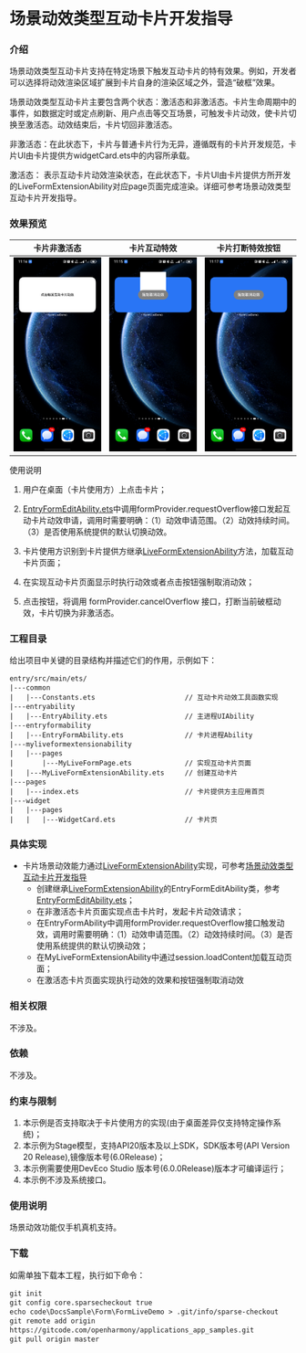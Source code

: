 # 场景动效类型互动卡片开发指导

### 介绍

场景动效类型互动卡片支持在特定场景下触发互动卡片的特有效果。例如，开发者可以选择将动效渲染区域扩展到卡片自身的渲染区域之外，营造“破框”效果。

场景动效类型互动卡片主要包含两个状态：激活态和非激活态。卡片生命周期中的事件，如数据定时或定点刷新、用户点击等交互场景，可触发卡片动效，使卡片切换至激活态。动效结束后，卡片切回非激活态。

非激活态：在此状态下，卡片与普通卡片行为无异，遵循既有的卡片开发规范，卡片UI由卡片提供方widgetCard.ets中的内容所承载。

激活态： 表示互动卡片动效渲染状态，在此状态下，卡片UI由卡片提供方所开发的LiveFormExtensionAbility对应page页面完成渲染。详细可参考场景动效类型互动卡片开发指导。

### 效果预览

| 卡片非激活态                        | 卡片互动特效                            | 卡片打断特效按钮                                      |
|-------------------------------|-----------------------------------|-----------------------------------------------|
| ![image](screenshot/Form.png) | ![image](screenshot/LiveForm.png) | ![image](screenshot/stopform.png) |

使用说明

1. 用户在桌面（卡片使用方）上点击卡片；

2. [EntryFormEditAbility.ets](entry%2Fsrc%2Fmain%2Fets%2Fentryformeditability%2FEntryFormEditAbility.ets)中调用formProvider.requestOverflow接口发起互动卡片动效申请，调用时需要明确：（1）动效申请范围。（2）动效持续时间。（3）是否使用系统提供的默认切换动效。

3. 卡片使用方识别到卡片提供方继承[LiveFormExtensionAbility](https://gitcode.com/openharmony/docs/blob/master/zh-cn/application-dev/reference/apis-form-kit/js-apis-app-form-LiveFormExtensionAbility.md)方法，加载互动卡片页面；

4. 在实现互动卡片页面显示时执行动效或者点击按钮强制取消动效；

5. 点击按钮，将调用 formProvider.cancelOverflow 接口，打断当前破框动效，卡片切换为非激活态。

### 工程目录

给出项目中关键的目录结构并描述它们的作用，示例如下：

```
entry/src/main/ets/
|---common
|   |---Constants.ets                      // 互动卡片动效工具函数实现
|---entryability
|   |---EntryAbility.ets                   // 主进程UIAbility
|---entryformability
|   |---EntryFormAbility.ets               // 卡片进程Ability
|---myliveformextensionability
|   |---pages
|       |---MyLiveFormPage.ets             // 实现互动卡片页面
|   |---MyLiveFormExtensionAbility.ets     // 创建互动卡片
|---pages
|   |---index.ets                          // 卡片提供方主应用首页
|---widget
|   |---pages
|   |   |---WidgetCard.ets                 // 卡片页
```

### 具体实现

* 卡片场景动效能力通过[LiveFormExtensionAbility](https://gitcode.com/openharmony/docs/blob/master/zh-cn/application-dev/reference/apis-form-kit/js-apis-app-form-LiveFormExtensionAbility.md)实现，可参考[场景动效类型互动卡片开发指导](https://gitcode.com/ouyanglihao/docs/blob/master/zh-cn/application-dev/form/arkts-ui-liveform-sceneanimation-development.md)
  * 创建继承[LiveFormExtensionAbility](https://gitcode.com/openharmony/docs/blob/master/zh-cn/application-dev/reference/apis-form-kit/js-apis-app-form-LiveFormExtensionAbility.md)的EntryFormEditAbility类，参考[EntryFormEditAbility.ets](entry%2Fsrc%2Fmain%2Fets%2Fentryformeditability%2FEntryFormEditAbility.ets)；
  * 在非激活态卡片页面实现点击卡片时，发起卡片动效请求；
  * 在EntryFormAbility中调用formProvider.requestOverflow接口触发动效，调用时需要明确：（1）动效申请范围。（2）动效持续时间。（3）是否使用系统提供的默认切换动效；
  * 在MyLiveFormExtensionAbility中通过session.loadContent加载互动页面；
  * 在激活态卡片页面实现执行动效的效果和按钮强制取消动效

### 相关权限

不涉及。

### 依赖

不涉及。

### 约束与限制

1. 本示例是否支持取决于卡片使用方的实现(由于桌面差异仅支持特定操作系统)；
2. 本示例为Stage模型，支持API20版本及以上SDK，SDK版本号(API Version 20 Release),镜像版本号(6.0Release)；
3. 本示例需要使用DevEco Studio 版本号(6.0.0Release)版本才可编译运行；
4. 本示例不涉及系统接口。

### 使用说明

场景动效功能仅手机真机支持。

### 下载

如需单独下载本工程，执行如下命令：

```
git init
git config core.sparsecheckout true
echo code\DocsSample\Form\FormLiveDemo > .git/info/sparse-checkout
git remote add origin https://gitcode.com/openharmony/applications_app_samples.git
git pull origin master
```